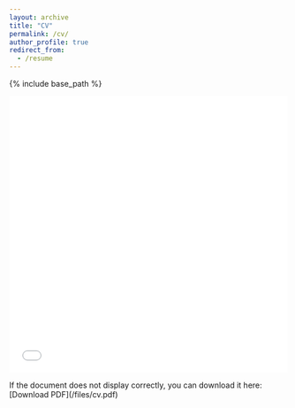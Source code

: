 ```yaml
---
layout: archive
title: "CV"
permalink: /cv/
author_profile: true
redirect_from:
  - /resume
---
```


{% include base_path %}

<iframe src="/files/cv.pdf" style="width:100%; height:500px;" frameborder="0"></iframe>
<p>If the document does not display correctly, you can download it here: [Download PDF](/files/cv.pdf)</p>

